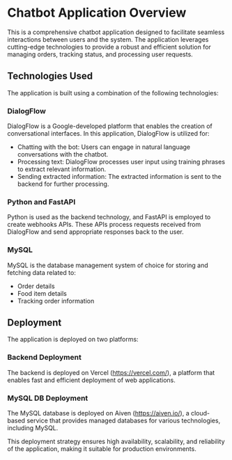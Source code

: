 # Chatbot Application Overview

This is a comprehensive chatbot application designed to facilitate seamless interactions between users and the system. The application leverages cutting-edge technologies to provide a robust and efficient solution for managing orders, tracking status, and processing user requests.

## Technologies Used

The application is built using a combination of the following technologies:

### DialogFlow

DialogFlow is a Google-developed platform that enables the creation of conversational interfaces. In this application, DialogFlow is utilized for:

* Chatting with the bot: Users can engage in natural language conversations with the chatbot.
* Processing text: DialogFlow processes user input using training phrases to extract relevant information.
* Sending extracted information: The extracted information is sent to the backend for further processing.

### Python and FastAPI

Python is used as the backend technology, and FastAPI is employed to create webhooks APIs. These APIs process requests received from DialogFlow and send appropriate responses back to the user.

### MySQL

MySQL is the database management system of choice for storing and fetching data related to:

* Order details
* Food item details
* Tracking order information

## Deployment

The application is deployed on two platforms:

### Backend Deployment

The backend is deployed on Vercel (https://vercel.com/), a platform that enables fast and efficient deployment of web applications.

### MySQL DB Deployment

The MySQL database is deployed on Aiven (https://aiven.io/), a cloud-based service that provides managed databases for various technologies, including MySQL.

This deployment strategy ensures high availability, scalability, and reliability of the application, making it suitable for production environments.
